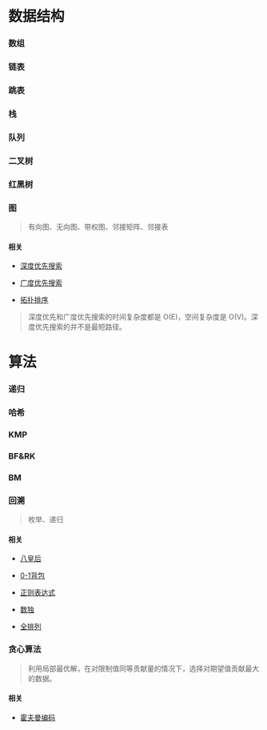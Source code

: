 # 数据结构

### 数组

### 链表

### 跳表

### 栈

### 队列

### 二叉树

### 红黑树 

### 图

> 有向图、无向图、带权图、邻接矩阵、邻接表

#### 相关

* [深度优先搜索](https://github.com/lzle/algorithm/blob/master/datastructure/graph/graph.go)

* [广度优先搜索](https://github.com/lzle/algorithm/blob/master/datastructure/graph/graph.go)

* [拓扑排序](https://github.com/lzle/algorithm/tree/master/algorithm/topological)

> 深度优先和广度优先搜索的时间复杂度都是 O(E)，空间复杂度是 O(V)。深度优先搜索的并不是最短路径。

# 算法

### 递归

### 哈希

### KMP

### BF&RK

### BM

### 回溯

> 枚举、递归

#### 相关

* [八皇后](https://github.com/lzle/algorithm/blob/master/algorithm/backtrack/8queens.go)

* [0-1背包](https://github.com/lzle/algorithm/blob/master/algorithm/backtrack/0-1knapsack.go)

* [正则表达式](https://github.com/lzle/algorithm/blob/master/algorithm/backtrack/regular.go)

* [数独](https://github.com/lzle/leetcode/tree/master/note/37)

* [全排列](https://github.com/lzle/leetcode/tree/master/note/46)

### 贪心算法

> 利用局部最优解，在对限制值同等贡献量的情况下，选择对期望值贡献最大的数据。

#### 相关

* [霍夫曼编码](https://github.com/lzle/algorithm/tree/master/algorithm/greedy)




